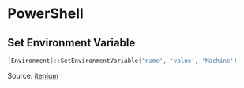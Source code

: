 # PowerShell
## Set Environment Variable

```powershell
[Environment]::SetEnvironmentVariable('name', 'value', 'Machine')
```

Source: [itenium](https://itenium.be/blog/dev-setup/environment-variables-management-with-powershell/)
